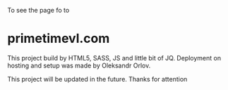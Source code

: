 
To see the page fo to
# primetimevl.com


This project build by HTML5, SASS, JS and little bit of JQ. 
Deployment on hosting and setup was made by Oleksandr Orlov.

This project will be updated in the future. Thanks for attention
